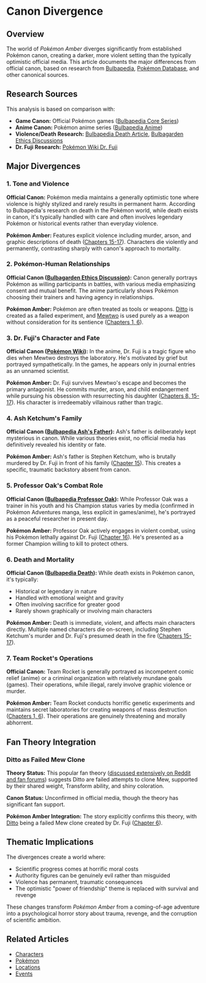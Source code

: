# Canon Divergence

## Overview
The world of *Pokémon Amber* diverges significantly from established Pokémon canon, creating a darker, more violent setting than the typically optimistic official media. This article documents the major differences from official canon, based on research from [Bulbapedia](https://bulbapedia.bulbagarden.net/), [Pokémon Database](https://pokemondb.net/), and other canonical sources.

## Research Sources
This analysis is based on comparison with:
- **Game Canon:** Official Pokémon games ([Bulbapedia Core Series](https://bulbapedia.bulbagarden.net/wiki/Core_series))
- **Anime Canon:** Pokémon anime series ([Bulbapedia Anime](https://bulbapedia.bulbagarden.net/wiki/Pok%C3%A9mon_anime))
- **Violence/Death Research:** [Bulbapedia Death Article](https://bulbapedia.bulbagarden.net/wiki/Death_in_the_Pok%C3%A9mon_world), [Bulbagarden Ethics Discussions](https://bulbagarden.net/threads/the-ethics-of-pokemon-battles.265672/)
- **Dr. Fuji Research:** [Pokémon Wiki Dr. Fuji](https://pokemon.fandom.com/wiki/Dr._Fuji)

## Major Divergences

### 1. Tone and Violence

**Official Canon:** Pokémon media maintains a generally optimistic tone where violence is highly stylized and rarely results in permanent harm. According to Bulbapedia's research on death in the Pokémon world, while death exists in canon, it's typically handled with care and often involves legendary Pokémon or historical events rather than everyday violence.

**Pokémon Amber:** Features explicit violence including murder, arson, and graphic descriptions of death ([Chapters 15-17](../../story/)). Characters die violently and permanently, contrasting sharply with canon's approach to mortality.

### 2. Pokémon-Human Relationships

**Official Canon ([Bulbagarden Ethics Discussion](https://bulbagarden.net/threads/the-ethics-of-pokemon-battles.265672/)):** Canon generally portrays Pokémon as willing participants in battles, with various media emphasizing consent and mutual benefit. The anime particularly shows Pokémon choosing their trainers and having agency in relationships.

**Pokémon Amber:** Pokémon are often treated as tools or weapons. [Ditto](../pokemon/Ditto.md) is created as a failed experiment, and [Mewtwo](../pokemon/Mewtwo.md) is used purely as a weapon without consideration for its sentience ([Chapters 1, 6](../../story/)).

### 3. Dr. Fuji's Character and Fate

**Official Canon ([Pokémon Wiki](https://pokemon.fandom.com/wiki/Dr._Fuji)):** In the anime, Dr. Fuji is a tragic figure who dies when Mewtwo destroys the laboratory. He's motivated by grief but portrayed sympathetically. In the games, he appears only in journal entries as an unnamed scientist.

**Pokémon Amber:** Dr. Fuji survives Mewtwo's escape and becomes the primary antagonist. He commits murder, arson, and child endangerment while pursuing his obsession with resurrecting his daughter ([Chapters 8, 15-17](../../story/)). His character is irredeemably villainous rather than tragic.

### 4. Ash Ketchum's Family

**Official Canon ([Bulbapedia Ash's Father](https://bulbapedia.bulbagarden.net/wiki/Ash%27s_father)):** Ash's father is deliberately kept mysterious in canon. While various theories exist, no official media has definitively revealed his identity or fate.

**Pokémon Amber:** Ash's father is Stephen Ketchum, who is brutally murdered by Dr. Fuji in front of his family ([Chapter 15](../../story/chapter15.md)). This creates a specific, traumatic backstory absent from canon.

### 5. Professor Oak's Combat Role

**Official Canon ([Bulbapedia Professor Oak](https://bulbapedia.bulbagarden.net/wiki/Professor_Oak)):** While Professor Oak was a trainer in his youth and his Champion status varies by media (confirmed in Pokémon Adventures manga, less explicit in games/anime), he's portrayed as a peaceful researcher in present day.

**Pokémon Amber:** Professor Oak actively engages in violent combat, using his Pokémon lethally against Dr. Fuji ([Chapter 16](../../story/chapter16.md)). He's presented as a former Champion willing to kill to protect others.

### 6. Death and Mortality

**Official Canon ([Bulbapedia Death](https://bulbapedia.bulbagarden.net/wiki/Death_in_the_Pok%C3%A9mon_world)):** While death exists in Pokémon canon, it's typically:
- Historical or legendary in nature
- Handled with emotional weight and gravity
- Often involving sacrifice for greater good
- Rarely shown graphically or involving main characters

**Pokémon Amber:** Death is immediate, violent, and affects main characters directly. Multiple named characters die on-screen, including Stephen Ketchum's murder and Dr. Fuji's presumed death in the fire ([Chapters 15-17](../../story/)).

### 7. Team Rocket's Operations

**Official Canon:** Team Rocket is generally portrayed as incompetent comic relief (anime) or a criminal organization with relatively mundane goals (games). Their operations, while illegal, rarely involve graphic violence or murder.

**Pokémon Amber:** Team Rocket conducts horrific genetic experiments and maintains secret laboratories for creating weapons of mass destruction ([Chapters 1, 6](../../story/)). Their operations are genuinely threatening and morally abhorrent.

## Fan Theory Integration

### Ditto as Failed Mew Clone
**Theory Status:** This popular fan theory ([discussed extensively on Reddit and fan forums](https://www.reddit.com/r/pokemon/comments/ditto_mew_theory/)) suggests Ditto are failed attempts to clone Mew, supported by their shared weight, Transform ability, and shiny coloration.

**Canon Status:** Unconfirmed in official media, though the theory has significant fan support.

**Pokémon Amber Integration:** The story explicitly confirms this theory, with [Ditto](../pokemon/Ditto.md) being a failed Mew clone created by Dr. Fuji ([Chapter 6](../../story/chapter6.md)).

## Thematic Implications

The divergences create a world where:
- Scientific progress comes at horrific moral costs
- Authority figures can be genuinely evil rather than misguided
- Violence has permanent, traumatic consequences
- The optimistic "power of friendship" theme is replaced with survival and revenge

These changes transform *Pokémon Amber* from a coming-of-age adventure into a psychological horror story about trauma, revenge, and the corruption of scientific ambition.

## Related Articles
- [Characters](../characters/)
- [Pokémon](../pokemon/)
- [Locations](../locations/)
- [Events](../events/) 